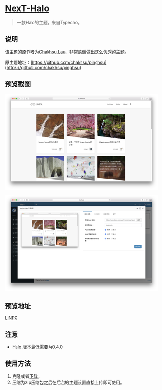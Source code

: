 <h1><a href="#" target="_blank">NexT-Halo</a></h1>

> 一款Halo的主题，来自Typecho。

## 说明

该主题的原作者为[Chakhsu.Lau](https://www.linpx.com)，非常感谢做出这么优秀的主题。

原主题地址：[https://github.com/chakhsu/pinghsu](https://github.com/chakhsu/pinghsu)

## 预览截图

![](screenshots/index.png)

![](screenshots/option.png)

## 预览地址

[LiNPX](https://www.linpx.com/)

## 注意

- Halo 版本最低需要为0.4.0

## 使用方法

1. 克隆或者[下载](https://github.com/ruibaby/pinghsu-halo/releases)。
2. 压缩为zip压缩包之后在后台的主题设置直接上传即可使用。


